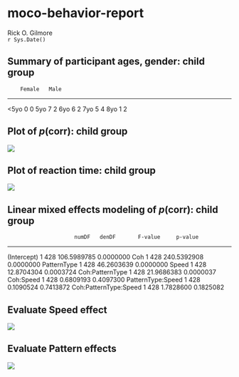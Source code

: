 # moco-behavior-report
Rick O. Gilmore  
`r Sys.Date()`  





## Summary of participant ages, gender: child group


        Female   Male
-----  -------  -----
<5yo         0      0
5yo          7      2
6yo          6      2
7yo          5      4
8yo          1      2

## Plot of *p*(corr): child group

![](img/child/p.corr.plot-1.png)<!-- -->

## Plot of reaction time: child group

![](img/child/rt.plot-1.png)<!-- -->

## Linear mixed effects modeling of *p*(corr): child group


                         numDF   denDF       F-value     p-value
----------------------  ------  ------  ------------  ----------
(Intercept)                  1     428   106.5989785   0.0000000
Coh                          1     428   240.5392908   0.0000000
PatternType                  1     428    46.2603639   0.0000000
Speed                        1     428    12.8704304   0.0003724
Coh:PatternType              1     428    21.9686383   0.0000037
Coh:Speed                    1     428     0.6809193   0.4097300
PatternType:Speed            1     428     0.1090524   0.7413872
Coh:PatternType:Speed        1     428     1.7828600   0.1825082

## Evaluate Speed effect



![](img/child/p.corr.by.spd.plot-1.png)<!-- -->

## Evaluate Pattern effects



![](img/child/coh.by.pattern.plot-1.png)<!-- -->
